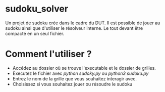 # sudoku_solver
Un projet de sudoku crée dans le cadre du DUT. Il est possible de jouer au sudoku ainsi que d'utiliser le résolveur interne. Le tout devant être compacté en un seul fichier.

# Comment l'utiliser ?

- Accédez au dossier où se trouve l'executable et le dossier de grilles.
- Executez le fichier avec *python sudoky.py* ou *python3 sudoku.py*
- Entrez le nom de la grille que vous souhaitez interagir avec.
- Choisissez si vous souhaitez jouer ou résoudre le sudoku

